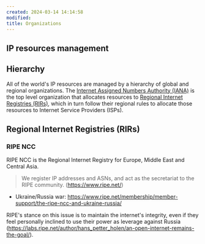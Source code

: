 ```yaml
---
created: 2024-03-14 14:14:58
modified:
title: Organizations
---
```


## IP resources management

## Hierarchy

All of the world's IP resources are managed by a hierarchy of global and regional organizations. 
The [Internet Assigned Numbers Authority (IANA)](https://www.iana.org/) is the top level organization that allocates 
resources to [Regional Internet Registries (RIRs)](#regional-internet-registries-rirs), which in turn follow their regional rules 
to allocate those resources to Internet Service Providers (ISPs). 

## Regional Internet Registries (RIRs)

### RIPE NCC

RIPE NCC is the Regional Internet Registry for Europe, Middle East and Central Asia.

> We register IP addresses and ASNs, and act as the secretariat to the RIPE community. (https://www.ripe.net/)

- Ukraine/Russia war: https://www.ripe.net/membership/member-support/the-ripe-ncc-and-ukraine-russia/

RIPE's stance on this issue is to maintain the internet's integrity, even if they feel personally inclined to 
use their power as leverage against Russia (https://labs.ripe.net/author/hans_petter_holen/an-open-internet-remains-the-goal/).
